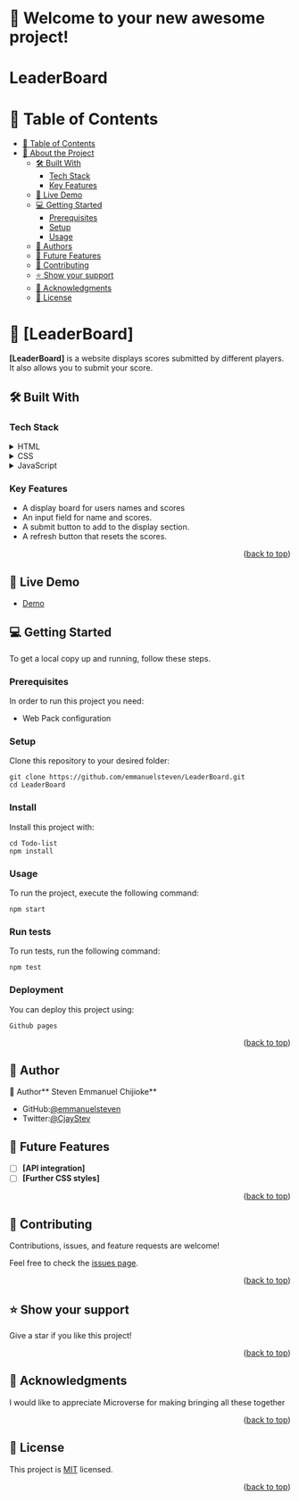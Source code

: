 # 🚀 Welcome to your new awesome project!

  <h1><b>LeaderBoard</b></h1>

</div>

<!-- TABLE OF CONTENTS -->
 <a name="readme-top"></a>
 
# 📗 Table of Contents

- [📗 Table of Contents](#-table-of-contents)
- [📖 About the Project](#about-project) 
  - [🛠 Built With ](#-built-with-)
    - [Tech Stack ](#tech-stack-)
    - [Key Features ](#key-features-)
  - [🚀 Live Demo ](#-live-demo-)
  - [💻 Getting Started ](#-getting-started-)
    - [Prerequisites](#prerequisites)
    - [Setup](#setup)
    - [Usage](#usage)
  - [👥 Authors ](#-authors-)
  - [🔭 Future Features ](#-future-features-)
  - [🤝 Contributing ](#-contributing-)
  - [⭐️ Show your support ](#️-show-your-support-)
  - [🙏 Acknowledgments ](#-acknowledgments-)
  - [📝 License ](#-license-)

<!-- PROJECT DESCRIPTION -->

# 📖 [LeaderBoard] <a name="about-project"></a>

**[LeaderBoard]**
 is a website displays scores submitted by different players. It also allows you to submit your score.
## 🛠 Built With <a name="built-with"></a>

### Tech Stack <a name="tech-stack"></a>

<details>
  <summary>HTML</summary>
  <ul>
    <li><a href="https://en.wikipedia.org/wiki/HTML">HTML</a></li>
  </ul>
</details>

<details>
  <summary>CSS</summary>
  <ul>
    <li><a href="https://en.wikipedia.org/wiki/CSS">CSS</a></li>
  </ul>
</details>

<details>
  <summary>JavaScript</summary>
  <ul>
    <li><a href="https://en.wikipedia.org/wiki/JavaScript">JavaScript</a></li>
  </ul>
</details>

<!-- Features -->

### Key Features <a name="key-features"></a>

- A display board for users names and scores
- An input field for name and scores.
- A submit button to add to the display section.
- A refresh button that resets the scores.

<p align="right">(<a href="#readme-top">back to top</a>)</p>

<!-- LIVE DEMO -->

## 🚀 Live Demo <a name="live-demo"></a>

- [Demo](https://emmanuelsteven.github.io/LeaderBoard/dist/)

<!-- GETTING STARTED -->

## 💻 Getting Started <a name="getting-started"></a>

To get a local copy up and running, follow these steps.

### Prerequisites

In order to run this project you need:

- Web Pack configuration

### Setup

Clone this repository to your desired folder:

```
git clone https://github.com/emmanuelsteven/LeaderBoard.git
cd LeaderBoard
```

### Install

Install this project with:

```
cd Todo-list
npm install
```


### Usage

To run the project, execute the following command:

```
npm start
```


### Run tests

To run tests, run the following command:

```
npm test
```


### Deployment

You can deploy this project using:

```
Github pages
```

 <p align="right">(<a href="#readme-top">back to top</a>)</p>

## 👥 Author <a name = "authors"></a>

👤 Author** Steven Emmanuel Chijioke**
- GitHub:[@emmanuelsteven](https://github.com/emmanuelsteven)
- Twitter:[@CjayStev](https://twitter.com/CjayStev)


## 🔭 Future Features <a name="future-features"></a>

- [ ] **[API integration]**
- [ ] **[Further CSS styles]**

<p align="right">(<a href="#readme-top">back to top</a>)</p>

## 🤝 Contributing 

Contributions, issues, and feature requests are welcome!

Feel free to check the [issues page](../../issues/).

<p align="right">(<a href="#readme-top">back to top</a>)</p>

## ⭐️ Show your support <a name="support"></a>

Give a star if you like this project!

<p align="right">(<a href="#readme-top">back to top</a>)</p>


## 🙏 Acknowledgments <a name="acknowledgements"></a>
I would like to appreciate Microverse for making bringing all these together

<p align="right">(<a href="#readme-top">back to top</a>)</p>

## 📝 License <a name="license"></a>

This project is [MIT](https://github.com/emmanuelsteven/LeaderBoard/blob/dev/LICENSE) licensed.

<p align="right">(<a href="#readme-top">back to top</a>)</p>
